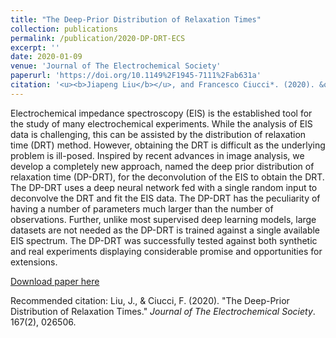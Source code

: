 ```yaml
---
title: "The Deep-Prior Distribution of Relaxation Times"
collection: publications
permalink: /publication/2020-DP-DRT-ECS
excerpt: ''
date: 2020-01-09
venue: 'Journal of The Electrochemical Society'
paperurl: 'https://doi.org/10.1149%2F1945-7111%2Fab631a'
citation: '<u><b>Jiapeng Liu</b></u>, and Francesco Ciucci*. (2020). &quot;The Deep-Prior Distribution of Relaxation Times.&quot; <i>Journal of The Electrochemical Society</i>. 167(2), 026506.'
---
```

Electrochemical impedance spectroscopy (EIS) is the established tool for the study of many electrochemical experiments. While the analysis of EIS data is challenging, this can be assisted by the distribution of relaxation time (DRT) method. However, obtaining the DRT is difficult as the underlying problem is ill-posed. Inspired by recent advances in image analysis, we develop a completely new approach, named the deep prior distribution of relaxation time (DP-DRT), for the deconvolution of the EIS to obtain the DRT. The DP-DRT uses a deep neural network fed with a single random input to deconvolve the DRT and fit the EIS data. The DP-DRT has the peculiarity of having a number of parameters much larger than the number of observations. Further, unlike most supervised deep learning models, large datasets are not needed as the DP-DRT is trained against a single available EIS spectrum. The DP-DRT was successfully tested against both synthetic and real experiments displaying considerable promise and opportunities for extensions.

[Download paper here](http://jiapeng-liu.github.io/files/JP-Liu_2020_DP-DRT_ECS.pdf)

Recommended citation: Liu, J., & Ciucci, F. (2020). "The Deep-Prior Distribution of Relaxation Times." <i>Journal of The Electrochemical Society</i>. 167(2), 026506.
